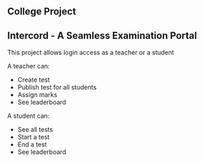 ## College Project

## Intercord - A Seamless Examination Portal

This project allows login access as a teacher or a student

A teacher can:

-  Create test
-  Publish test for all students
-  Assign marks
-  See leaderboard

A student can:

-  See all tests
-  Start a test
-  End a test
-  See leaderboard
